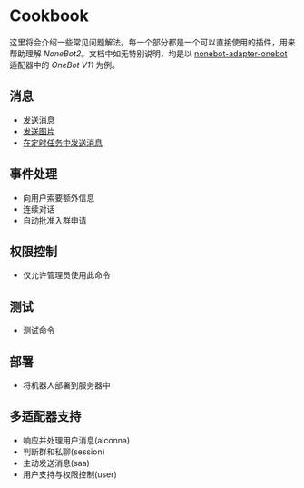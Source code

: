 # Cookbook

这里将会介绍一些常见问题解法。每一个部分都是一个可以直接使用的插件，用来帮助理解 _NoneBot2_。文档中如无特别说明，均是以 [nonebot-adapter-onebot](https://github.com/nonebot/adapter-onebot) 适配器中的 _OneBot V11_ 为例。

## 消息

- [发送消息](./docs/message/send_message.md)
- [发送图片](./docs/message/send_picture.md)
- [在定时任务中发送消息](./docs/message/send_message_in_schedule.md)

## 事件处理

- 向用户索要额外信息
- 连续对话
- 自动批准入群申请

## 权限控制

- 仅允许管理员使用此命令

## 测试

- [测试命令](./docs/test/test_command.md)

## 部署

- 将机器人部署到服务器中

## 多适配器支持

- 响应并处理用户消息(alconna)
- 判断群和私聊(session)
- 主动发送消息(saa)
- 用户支持与权限控制(user)
